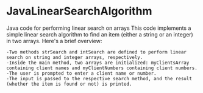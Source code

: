 # JavaLinearSearchAlgorithm
Java code for performing linear search on arrays
This code implements a simple linear search algorithm to find an item (either a string or an integer) in two arrays. Here's a brief overview:

    -Two methods strSearch and intSearch are defined to perform linear search on string and integer arrays, respectively.
    -Inside the main method, two arrays are initialized: myClientsArray containing client names and myClientNumbers containing client numbers.
    -The user is prompted to enter a client name or number.
    -The input is passed to the respective search method, and the result (whether the item is found or not) is printed.
